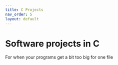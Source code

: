 ```yaml
---
title: C Projects
nav_order: 5
layout: default
---
```


# Software projects in C

For when your programs get a bit too big for one file